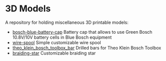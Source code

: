 # 3D Models

A repository for holding miscellaneous 3D printable models:

* [bosch-blue-battery-cap](bosch-blue-battery-cap) Battery cap that allows to
  use Green Bosch 10.8V/10V battery cells in Blue Bosch equipment
* [wire-spool](wire-spool) Simple customizable wire spool
* [theo_klein_bosch_toolbox_bar](theo_klein_bosch_toolbox_bar) Drilled bars
  for Theo Klein Bosch Toolbox
* [braiding-star](braiding-star) Customizable braiding star

